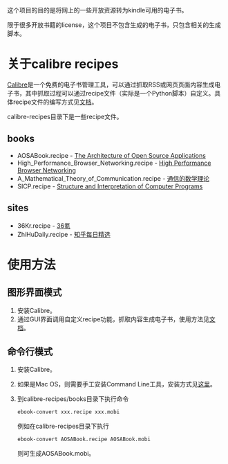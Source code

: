 这个项目的目的是将网上的一些开放资源转为kindle可用的电子书。

限于很多开放书籍的license，这个项目不包含生成的电子书，只包含相关的生成脚本。

# 关于calibre recipes

[Calibre](http://calibre-ebook.com/)是一个免费的电子书管理工具，可以通过抓取RSS或网页页面内容生成电子书，其中抓取过程可以通过recipe文件（实际是一个Python脚本）自定义。具体recipe文件的编写方式见[文档](http://manual.calibre-ebook.com/news.html)。

calibre-recipes目录下是一些recipe文件。

## books

+ AOSABook.recipe - [The Architecture of Open Source Applications](http://www.aosabook.org/en/index.html)
+ High\_Performance\_Browser\_Networking.recipe - [High Performance Browser Networking](http://chimera.labs.oreilly.com/books/1230000000545/index.html)
+ A\_Mathematical\_Theory\_of\_Communication.recipe - [通信的数学理论](http://www.ituring.com.cn/minibook/611)
+ SICP.recipe - [Structure and Interpretation of Computer Programs](http://mitpress.mit.edu/sicp/full-text/book/book.html)

## sites

+ 36Kr.recipe - [36氪](http://www.36kr.com/)
+ ZhiHuDaily.recipe - [知乎每日精选](http://www.zhihu.com/)

# 使用方法

## 图形界面模式

1. 安装Calibre。
2. 通过GUI界面调用自定义recipe功能，抓取内容生成电子书，使用方法见[文档](http://manual.calibre-ebook.com/news.html)。

## 命令行模式

1. 安装Calibre。
2. 如果是Mac OS，则需要手工安装Command Line工具，安装方式见[这里](http://manual.calibre-ebook.com/cli/cli-index.html)。
3. 到calibre-recipes/books目录下执行命令
   
   ```bash
   ebook-convert xxx.recipe xxx.mobi
   ```

   例如在calibre-recipes目录下执行
   
   ```bash
   ebook-convert AOSABook.recipe AOSABook.mobi
   ```

   则可生成AOSABook.mobi。
